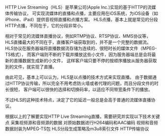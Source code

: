  HTTP Live Streaming（HLS）是苹果公司(Apple Inc.)实现的基于HTTP的流媒体传输协议，
可实现流媒体的直播和点播，主要应用在iOS系统，为iOS设备（如iPhone、iPad）提供音视频直播和点播方案。
HLS点播，基本上就是常见的分段HTTP点播，不同在于，它的分段非常小。

相对于常见的流媒体直播协议，例如RTMP协议、RTSP协议、MMS协议等，
HLS直播最大的不同在于，直播客户端获取到的，并不是一个完整的数据流。
HLS协议在服务器端将直播数据流存储为连续的、很短时长的媒体文件（MPEG-TS格式），
而客户端则不断的下载并播放这些小文件，因为服务器端总是会将最新的直播数据生成新的小文件，
这样客户端只要不停的按顺序播放从服务器获取到的文件，就实现了直播。

由此可见，基本上可以认为，HLS是以点播的技术方式来实现直播。
由于数据通过HTTP协议传输，所以完全不用考虑防火墙或者代理的问题，而且分段文件的时长很短，
客户端可以很快的选择和切换码率，以适应不同带宽条件下的播放。

不过HLS的这种技术特点，决定了它的延迟一般总是会高于普通的流媒体直播协议。　

根据以上的了解要实现HTTP Live Streaming直播，需要研究并实现以下技术关键点
  采集视频源和音频源的数据
  对原始数据进行H264编码和AAC编码
  视频和音频数据封装为MPEG-TS包
  HLS分段生成策略及m3u8索引文件
  HTTP传输协议
